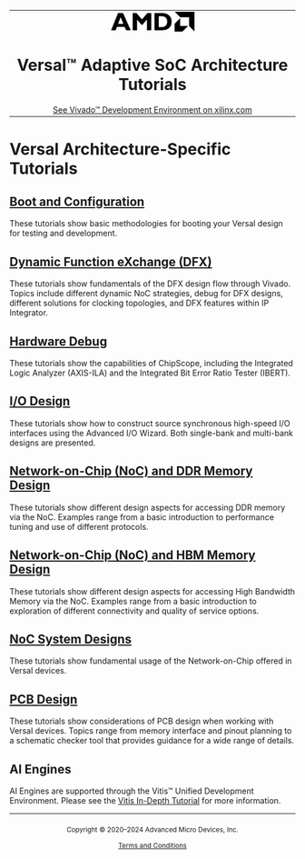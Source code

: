 ﻿<table class="sphinxhide" width="100%">
 <tr width="100%">
    <td align="center"><img src="https://github.com/Xilinx/Image-Collateral/blob/main/xilinx-logo.png?raw=true" width="30%"/><h1>Versal™ Adaptive SoC Architecture Tutorials</h1>
    <a href="https://www.xilinx.com/products/design-tools/vivado.html">See Vivado™ Development Environment on xilinx.com</a>
    </td>
 </tr>
</table>

# Versal Architecture-Specific Tutorials

## <a href="./Boot_and_Config/">Boot and Configuration</a>

These tutorials show basic methodologies for booting your Versal design for testing and development.


## <a href="./DFX/">Dynamic Function eXchange (DFX)</a>

These tutorials show fundamentals of the DFX design flow through Vivado. Topics include different dynamic NoC strategies, debug for DFX designs, different solutions for clocking topologies, and DFX features within IP Integrator.


## <a href="./HW_Debug/">Hardware Debug</a>

These tutorials show the capabilities of ChipScope, including the Integrated Logic Analyzer (AXIS-ILA) and the Integrated Bit Error Ratio Tester (IBERT).


## <a href="./IO_Design/">I/O Design</a>

These tutorials show how to construct source synchronous high-speed I/O interfaces using the Advanced I/O Wizard. Both single-bank and multi-bank designs are presented.


## <a href="./NoC_DDRMC/">Network-on-Chip (NoC) and DDR Memory Design</a>

These tutorials show different design aspects for accessing DDR memory via the NoC. Examples range from a basic introduction to performance tuning and use of different protocols.


## <a href="./NoC_HBM/">Network-on-Chip (NoC) and HBM Memory Design</a>

These tutorials show different design aspects for accessing High Bandwidth Memory via the NoC. Examples range from a basic introduction to exploration of different connectivity and quality of service options.


## <a href="./NoC_System_Designs/">NoC System Designs</a>

These tutorials show fundamental usage of the Network-on-Chip offered in Versal devices.


## <a href="./PCB_Design/">PCB Design</a>

These tutorials show considerations of PCB design when working with Versal devices. Topics range from memory interface and pinout planning to a schematic checker tool that provides guidance for a wide range of details.


## AI Engines

AI Engines are supported through the Vitis&trade; Unified Development Environment. Please see the
 [Vitis In-Depth Tutorial](http://github.com/Xilinx/Vitis-In-Depth-Tutorial) for more information.

<hr class="sphinxhide"></hr>

<p class="sphinxhide" align="center"><sub>Copyright © 2020–2024 Advanced Micro Devices, Inc.</sub></p>

<p class="sphinxhide" align="center"><sup><a href="https://www.amd.com/en/corporate/copyright">Terms and Conditions</a></sup></p>
